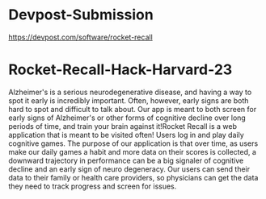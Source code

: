 # Devpost-Submission
https://devpost.com/software/rocket-recall

# Rocket-Recall-Hack-Harvard-23
Alzheimer's is a serious neurodegenerative disease, and having a way to spot it early is incredibly important. Often, however, early signs are both hard to spot and difficult to talk about. Our app is meant to both screen for early signs of Alzheimer's or other forms of cognitive decline over long periods of time, and train your brain against it!Rocket Recall is a web application that is meant to be visited often! Users log in and play daily cognitive games. The purpose of our application is that over time, as users make our daily games a habit and more data on their scores is collected, a downward trajectory in performance can be a big signaler of cognitive decline and an early sign of neuro degeneracy. Our users can send their data to their family or health care providers, so physicians can get the data they need to track progress and screen for issues.
